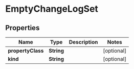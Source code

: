 

# EmptyChangeLogSet


## Properties

| Name | Type | Description | Notes |
|------------ | ------------- | ------------- | -------------|
|**propertyClass** | **String** |  |  [optional] |
|**kind** | **String** |  |  [optional] |



